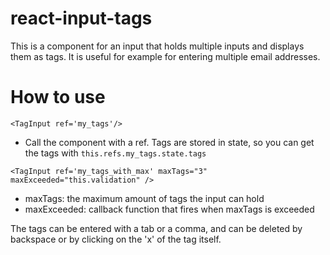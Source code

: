 # react-input-tags

This is a component for an input that holds multiple inputs and displays them as tags. It is useful for
example for entering multiple email addresses. 


# How to use

`<TagInput ref='my_tags'/>`
- Call the component with a ref. Tags are stored in state, so you can get the tags with `this.refs.my_tags.state.tags`

`<TagInput ref='my_tags_with_max' maxTags="3" maxExceeded="this.validation" />`
- maxTags: the maximum amount of tags the input can hold
- maxExceeded: callback function that fires when maxTags is exceeded

The tags can be entered with a tab or a comma, and can be deleted by backspace or by clicking on the 'x' of the tag itself.
